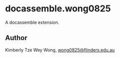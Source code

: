# docassemble.wong0825

A docassemble extension.

## Author

Kimberly Tze Wey Wong, wong0825@flinders.edu.au

